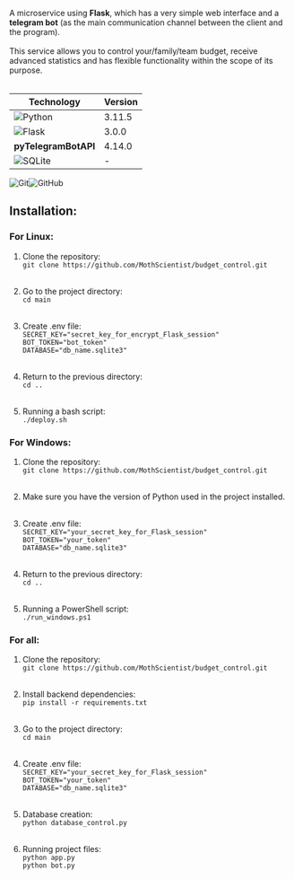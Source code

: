 A microservice using **Flask**, which has a very simple web interface and a **telegram bot**
(as the main communication channel between the client and the program).</br></br>
This service allows you to control your/family/team budget, receive advanced statistics and has flexible functionality 
within the scope of its purpose.</br></br>

| Technology                                                                                                   | Version |
|--------------------------------------------------------------------------------------------------------------|---------|
| ![Python](https://img.shields.io/badge/python-3670A0?style=for-the-badge&logo=python&logoColor=ffdd54)       | 3.11.5  |
| ![Flask](https://img.shields.io/badge/flask-%23000.svg?style=for-the-badge&logo=flask&logoColor=white)       | 3.0.0   |
| **pyTelegramBotAPI**                                                                                         | 4.14.0  |
| ![SQLite](https://img.shields.io/badge/sqlite-%2307405e.svg?style=for-the-badge&logo=sqlite&logoColor=white) | -       |


![Git](https://img.shields.io/badge/git-%23F05033.svg?style=for-the-badge&logo=git&logoColor=white)![GitHub](https://img.shields.io/badge/github-%23121011.svg?style=for-the-badge&logo=github&logoColor=white)

## Installation:
### For Linux:
1. Clone the repository:</br>
```git clone https://github.com/MothScientist/budget_control.git``` </br></br>

2. Go to the project directory:</br>
```cd main``` </br></br>

3. Create .env file: </br>
```SECRET_KEY="secret_key_for_encrypt_Flask_session"```</br>
```BOT_TOKEN="bot_token"```</br>
```DATABASE="db_name.sqlite3"```</br></br>

4. Return to the previous directory:</br>
```cd ..``` </br></br>

5. Running a bash script: </br> 
```./deploy.sh``` </br>

### For Windows:
1. Clone the repository: </br>
```git clone https://github.com/MothScientist/budget_control.git``` </br></br>

2. Make sure you have the version of Python used in the project installed. </br></br>

3. Create .env file: </br>
```SECRET_KEY="your_secret_key_for_Flask_session"```</br>
```BOT_TOKEN="your_token"```</br>
```DATABASE="db_name.sqlite3"```</br></br>

4. Return to the previous directory:</br>
```cd ..``` </br></br>

5. Running a PowerShell script: </br> 
```./run_windows.ps1``` </br>

### For all:
1. Clone the repository: </br>
```git clone https://github.com/MothScientist/budget_control.git``` </br></br>

2. Install backend dependencies: </br> 
```pip install -r requirements.txt``` </br></br>

3. Go to the project directory:</br>
```cd main``` </br></br>

4. Create .env file: </br>
```SECRET_KEY="your_secret_key_for_Flask_session"```</br>
```BOT_TOKEN="your_token"```</br>
```DATABASE="db_name.sqlite3"```</br></br>

5. Database creation: </br> 
```python database_control.py``` </br></br>

6. Running project files: </br>
```python app.py``` </br>
```python bot.py``` </br></br>

